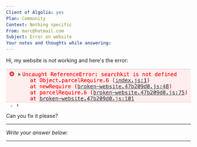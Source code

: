 ```yaml
---
Client of Algolia: yes
Plan: Community
Context: Nothing specific
From: marc@hotmail.com
Subject: Error on website
Your notes and thoughts while answering:
---
```


Hi, my website is not working and here's the error:

![error from website](./06.png)

Can you fix it please?

---
_Write your answer below:_

---